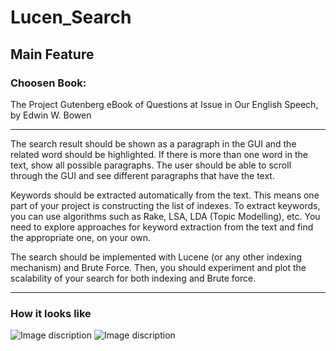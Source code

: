 # Lucen_Search

## Main Feature

### Choosen Book: 
The Project Gutenberg eBook of Questions at Issue in Our English Speech, by Edwin W. Bowen

------------------------------------------------------------------------------------------

The search result should be shown as a paragraph in the GUI and the related word should be highlighted. If there is more than one word in the text, show all possible paragraphs. The user should be able to scroll through the GUI and see different paragraphs that have the text.

Keywords should be extracted automatically from the text. This means one part of your project is constructing the list of indexes. To extract keywords, you can use algorithms such as Rake, LSA, LDA (Topic Modelling), etc. You need to explore approaches for keyword extraction from the text and find the appropriate one, on your own.

The search should be implemented with Lucene (or any other indexing mechanism) and Brute Force. Then, you should experiment and plot the scalability of your search for both indexing and Brute force.

------------------------------------------------------------------------------------------

### How it looks like
![Image discription](https://github.com/Qiwei1i/img-storage/blob/main/LucenSearchOne.png)
![Image discription](https://github.com/Qiwei1i/img-storage/blob/main/LucenSearchTwo.png)
